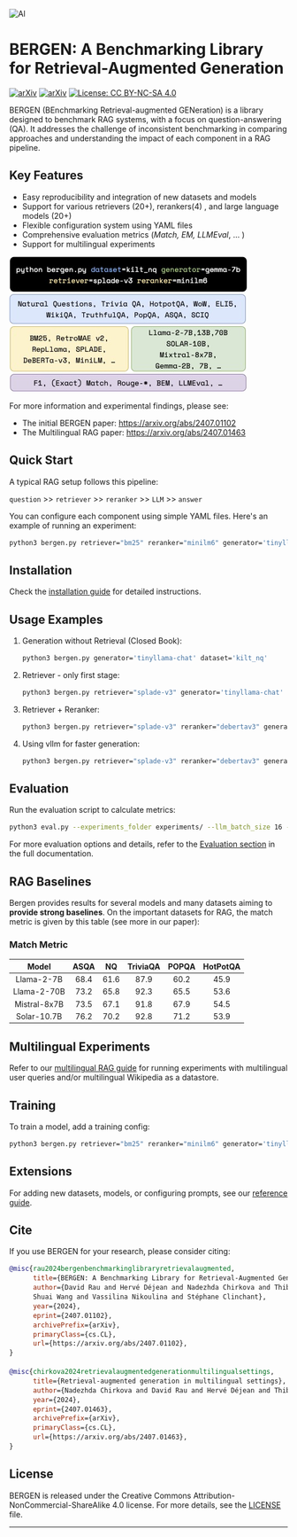 
![Al](https://upload.wikimedia.org/wikipedia/commons/6/62/Night_view_from_Mount_Floyen_-_Bergen%2C_Norway.jpg)

# BERGEN: A Benchmarking Library for Retrieval-Augmented Generation
 
[![arXiv](https://img.shields.io/badge/arXiv-2407.01102-b31b1b.svg)](https://arxiv.org/abs/2407.01102)
[![arXiv](https://img.shields.io/badge/arXiv-2407.01463-b31b1b.svg)](https://arxiv.org/abs/2407.01463)
[![License: CC BY-NC-SA 4.0](https://img.shields.io/badge/License-CC%20BY--NC--SA%204.0-lightgrey.svg)](https://creativecommons.org/licenses/by-nc-sa/4.0/)

BERGEN (BEnchmarking Retrieval-augmented GENeration) is a library designed to benchmark RAG systems, with a focus on question-answering (QA). It addresses the challenge of inconsistent benchmarking in comparing approaches and understanding the impact of each component in a RAG pipeline.

## Key Features

- Easy reproducibility and integration of new datasets and models
- Support for various retrievers (20+), rerankers(4) , and large language models (20+)
- Flexible configuration system using YAML files
- Comprehensive evaluation metrics (*Match, EM, LLMEval*, ... )
- Support for multilingual experiments

![](documentations/images/teaser_bergen.jpg) 


For more information and experimental findings, please see:
- The initial BERGEN paper: https://arxiv.org/abs/2407.01102
- The Multilingual RAG paper: https://arxiv.org/abs/2407.01463

## Quick Start

A typical RAG setup follows this pipeline:

`question` >> `retriever` >> `reranker` >> `LLM` >> `answer`

You can configure each component using simple YAML files. Here's an example of running an experiment:

```bash
python3 bergen.py retriever="bm25" reranker="minilm6" generator='tinyllama-chat' dataset='kilt_nq'
```

## Installation

Check the [installation guide](documentations/INSTALL.md) for detailed instructions.


## Usage Examples

1. Generation without Retrieval (Closed Book):
   ```bash
   python3 bergen.py generator='tinyllama-chat' dataset='kilt_nq'
   ```

2. Retriever - only first stage:
   ```bash
   python3 bergen.py retriever="splade-v3" generator='tinyllama-chat' dataset='kilt_nq'
   ```

3. Retriever + Reranker:
   ```bash
   python3 bergen.py retriever="splade-v3" reranker="debertav3" generator='tinyllama-chat' dataset='kilt_nq'
   ```

4. Using vllm for faster generation:
   ```bash
   python3 bergen.py retriever="splade-v3" reranker="debertav3" generator='vllm_SOLAR-107B' dataset='kilt_nq'
   ```

## Evaluation

Run the evaluation script to calculate metrics:

```bash
python3 eval.py --experiments_folder experiments/ --llm_batch_size 16 --split 'dev' --vllm
```

For more evaluation options and details, refer to the [Evaluation section](#evaluation) in the full documentation.

## RAG Baselines
Bergen provides results for several models and many datasets aiming to **provide strong baselines**. On the important datasets for RAG, the match metric is given by this table (see more in our paper): 
### Match Metric
 Model | ASQA | NQ | TriviaQA | POPQA | HotPotQA|
:----------:|:----------:|:----------:|:----------:|:----------:|:----------:
Llama-2-7B  | 68.4 | 61.6 | 87.9 | 60.2 |  45.9|
Llama-2-70B | 73.2 | 65.8 | 92.3 | 65.5  | 53.6|
Mistral-8x7B| 73.5 | 67.1 | 91.8 | 67.9 |  54.5|
Solar-10.7B   | 76.2 | 70.2 | 92.8 | 71.2 |  53.9|


## Multilingual Experiments

Refer to our [multilingual RAG guide](documentations/multilingual.md) for running experiments with multilingual user queries and/or multilingual Wikipedia as a datastore.


## Training

To train a model, add a training config:

```bash
python3 bergen.py retriever="bm25" reranker="minilm6" generator='tinyllama-chat' dataset='kilt_nq' train='lora'
```

## Extensions

For adding new datasets, models, or configuring prompts, see our [reference guide](documentations/extensions.md).


## Cite

If you use BERGEN for your research, please consider citing:

```bibtex
@misc{rau2024bergenbenchmarkinglibraryretrievalaugmented,
      title={BERGEN: A Benchmarking Library for Retrieval-Augmented Generation}, 
      author={David Rau and Hervé Déjean and Nadezhda Chirkova and Thibault Formal and
      Shuai Wang and Vassilina Nikoulina and Stéphane Clinchant},
      year={2024},
      eprint={2407.01102},
      archivePrefix={arXiv},
      primaryClass={cs.CL},
      url={https://arxiv.org/abs/2407.01102}, 
}

@misc{chirkova2024retrievalaugmentedgenerationmultilingualsettings,
      title={Retrieval-augmented generation in multilingual settings}, 
      author={Nadezhda Chirkova and David Rau and Hervé Déjean and Thibault Formal and Stéphane Clinchant and Vassilina Nikoulina},
      year={2024},
      eprint={2407.01463},
      archivePrefix={arXiv},
      primaryClass={cs.CL},
      url={https://arxiv.org/abs/2407.01463}, 
}
```

## License

BERGEN is released under the Creative Commons Attribution-NonCommercial-ShareAlike 4.0 license. For more details, see the [LICENSE](LICENSE) file.

---
